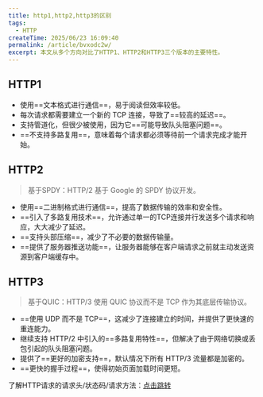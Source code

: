 ```yaml
---
title: http1,http2,http3的区别
tags:
  - HTTP
createTime: 2025/06/23 16:09:40
permalink: /article/bvxodc2w/
excerpt: 本文从多个方向对比了HTTP1、HTTP2和HTTP3三个版本的主要特性。
---
```

## HTTP1
- 使用==文本格式进行通信==，易于阅读但效率较低。
- 每次请求都需要建立一个新的 TCP 连接，导致了==较高的延迟==。
- 支持管道化，但很少被使用，因为它==可能导致队头阻塞问题==。
- ==不支持多路复用==，意味着每个请求都必须等待前一个请求完成才能开始。
## HTTP2
  >基于SPDY：HTTP/2 基于 Google 的 SPDY 协议开发。
- 使用==二进制格式进行通信==，提高了数据传输的效率和安全性。
- ==引入了多路复用技术==，允许通过单一的TCP连接并行发送多个请求和响应，大大减少了延迟。
- ==支持头部压缩==，减少了不必要的数据传输量。
- ==提供了服务器推送功能==，让服务器能够在客户端请求之前就主动发送资源到客户端缓存中。
## HTTP3
  >基于QUIC：HTTP/3 使用 QUIC 协议而不是 TCP 作为其底层传输协议。
- ==使用 UDP 而不是 TCP==，这减少了连接建立的时间，并提供了更快速的重连能力。
- 继续支持 HTTP/2 中引入的==多路复用特性==，但解决了由于网络切换或丢包引起的队头阻塞问题。
- 提供了==更好的加密支持==，默认情况下所有 HTTP/3 流量都是加密的。
- ==更快的握手过程==，使得初始页面加载时间更短。

了解HTTP请求的请求头/状态码/请求方法：[点击跳转](/HTTP/http的请求头、状态码、请求方法.md)
